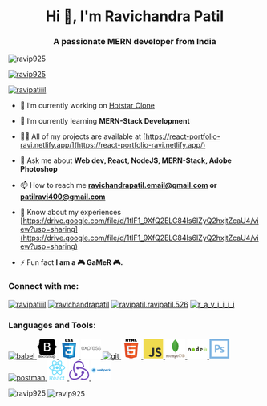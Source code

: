 <h1 align="center">Hi 👋, I'm Ravichandra Patil</h1>
<h3 align="center">A passionate MERN developer from India</h3>

<p align="left"> <img src="https://komarev.com/ghpvc/?username=ravip925&label=Profile%20views&color=0e75b6&style=flat" alt="ravip925" /> </p>

<p align="left"> <a href="https://github.com/ryo-ma/github-profile-trophy"><img src="https://github-profile-trophy.vercel.app/?username=ravip925" alt="ravip925" /></a> </p>

<p align="left"> <a href="https://twitter.com/ravipatiiil" target="blank"><img src="https://img.shields.io/twitter/follow/ravipatiiil?logo=twitter&style=for-the-badge" alt="ravipatiiil" /></a> </p>

- 🔭 I’m currently working on [Hotstar Clone](https://hotstar-clone-ravi.netlify.app/)

- 🌱 I’m currently learning **MERN-Stack Development**

- 👨‍💻 All of my projects are available at [https://react-portfolio-ravi.netlify.app/](https://react-portfolio-ravi.netlify.app/)

- 💬 Ask me about **Web dev, React, NodeJS, MERN-Stack, Adobe Photoshop**

- 📫 How to reach me **ravichandrapatil.email@gmail.com or patilravi400@gmail.com**

- 📄 Know about my experiences [https://drive.google.com/file/d/1tlF1_9XfQ2ELC84Is6IZyQ2hxjtZcaU4/view?usp=sharing](https://drive.google.com/file/d/1tlF1_9XfQ2ELC84Is6IZyQ2hxjtZcaU4/view?usp=sharing)

- ⚡ Fun fact **I am a 🎮 GaMeR 🎮.**

<h3 align="left">Connect with me:</h3>
<p align="left">
<a href="https://twitter.com/ravipatiiil" target="blank"><img align="center" src="https://raw.githubusercontent.com/rahuldkjain/github-profile-readme-generator/master/src/images/icons/Social/twitter.svg" alt="ravipatiiil" height="30" width="40" /></a>
<a href="https://linkedin.com/in/ravichandrapatil" target="blank"><img align="center" src="https://raw.githubusercontent.com/rahuldkjain/github-profile-readme-generator/master/src/images/icons/Social/linked-in-alt.svg" alt="ravichandrapatil" height="30" width="40" /></a>
<a href="https://fb.com/ravipatil.ravipatil.526" target="blank"><img align="center" src="https://raw.githubusercontent.com/rahuldkjain/github-profile-readme-generator/master/src/images/icons/Social/facebook.svg" alt="ravipatil.ravipatil.526" height="30" width="40" /></a>
<a href="https://instagram.com/r_a_v_i_i_i_i" target="blank"><img align="center" src="https://raw.githubusercontent.com/rahuldkjain/github-profile-readme-generator/master/src/images/icons/Social/instagram.svg" alt="r_a_v_i_i_i_i" height="30" width="40" /></a>
</p>

<h3 align="left">Languages and Tools:</h3>
<p align="left"> <a href="https://babeljs.io/" target="_blank" rel="noreferrer"> <img src="https://www.vectorlogo.zone/logos/babeljs/babeljs-icon.svg" alt="babel" width="40" height="40"/> </a> <a href="https://getbootstrap.com" target="_blank" rel="noreferrer"> <img src="https://raw.githubusercontent.com/devicons/devicon/master/icons/bootstrap/bootstrap-plain-wordmark.svg" alt="bootstrap" width="40" height="40"/> </a> <a href="https://www.w3schools.com/css/" target="_blank" rel="noreferrer"> <img src="https://raw.githubusercontent.com/devicons/devicon/master/icons/css3/css3-original-wordmark.svg" alt="css3" width="40" height="40"/> </a> <a href="https://expressjs.com" target="_blank" rel="noreferrer"> <img src="https://raw.githubusercontent.com/devicons/devicon/master/icons/express/express-original-wordmark.svg" alt="express" width="40" height="40"/> </a> <a href="https://git-scm.com/" target="_blank" rel="noreferrer"> <img src="https://www.vectorlogo.zone/logos/git-scm/git-scm-icon.svg" alt="git" width="40" height="40"/> </a> <a href="https://www.w3.org/html/" target="_blank" rel="noreferrer"> <img src="https://raw.githubusercontent.com/devicons/devicon/master/icons/html5/html5-original-wordmark.svg" alt="html5" width="40" height="40"/> </a> <a href="https://developer.mozilla.org/en-US/docs/Web/JavaScript" target="_blank" rel="noreferrer"> <img src="https://raw.githubusercontent.com/devicons/devicon/master/icons/javascript/javascript-original.svg" alt="javascript" width="40" height="40"/> </a> <a href="https://www.mongodb.com/" target="_blank" rel="noreferrer"> <img src="https://raw.githubusercontent.com/devicons/devicon/master/icons/mongodb/mongodb-original-wordmark.svg" alt="mongodb" width="40" height="40"/> </a> <a href="https://nodejs.org" target="_blank" rel="noreferrer"> <img src="https://raw.githubusercontent.com/devicons/devicon/master/icons/nodejs/nodejs-original-wordmark.svg" alt="nodejs" width="40" height="40"/> </a> <a href="https://www.photoshop.com/en" target="_blank" rel="noreferrer"> <img src="https://raw.githubusercontent.com/devicons/devicon/master/icons/photoshop/photoshop-line.svg" alt="photoshop" width="40" height="40"/> </a> <a href="https://postman.com" target="_blank" rel="noreferrer"> <img src="https://www.vectorlogo.zone/logos/getpostman/getpostman-icon.svg" alt="postman" width="40" height="40"/> </a> <a href="https://reactjs.org/" target="_blank" rel="noreferrer"> <img src="https://raw.githubusercontent.com/devicons/devicon/master/icons/react/react-original-wordmark.svg" alt="react" width="40" height="40"/> </a> <a href="https://redux.js.org" target="_blank" rel="noreferrer"> <img src="https://raw.githubusercontent.com/devicons/devicon/master/icons/redux/redux-original.svg" alt="redux" width="40" height="40"/> </a> <a href="https://webpack.js.org" target="_blank" rel="noreferrer"> <img src="https://raw.githubusercontent.com/devicons/devicon/d00d0969292a6569d45b06d3f350f463a0107b0d/icons/webpack/webpack-original-wordmark.svg" alt="webpack" width="40" height="40"/> </a> </p>

<p><img align="left" src="https://github-readme-stats.vercel.app/api/top-langs?username=ravip925&show_icons=true&locale=en&layout=compact" alt="ravip925" /></p>

<p>&nbsp;<img align="center" src="https://github-readme-stats.vercel.app/api?username=ravip925&show_icons=true&locale=en" alt="ravip925" /></p>
